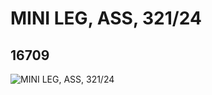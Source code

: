 # MINI LEG, ASS, 321/24
## 16709
![MINI LEG, ASS, 321/24](https://lc-www-live-s.legocdn.com/media/bricks/5/2/6063520.jpg)